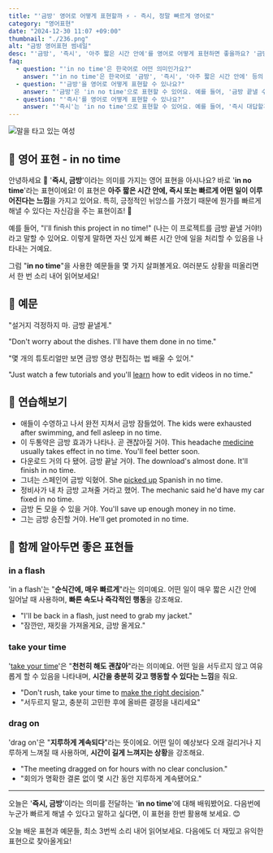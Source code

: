 ```yaml
---
title: "'금방' 영어로 어떻게 표현할까 ⚡ - 즉시, 정말 빠르게 영어로"
category: "영어표현"
date: "2024-12-30 11:07 +09:00"
thumbnail: "./236.png"
alt: "금방 영어표현 썸네일"
desc: "'금방', '즉시', '아주 짧은 시간 안에'를 영어로 어떻게 표현하면 좋을까요? '금방 끝낼 수 있어', '즉시 대답할게', '아주 짧은 시간 안에 도착할 거야' 등을 영어로 표현하는 법을 배워봅시다. 다양한 예문을 통해서 연습하고 본인의 표현으로 만들어 보세요."
faq:
  - question: "'in no time'은 한국어로 어떤 의미인가요?"
    answer: "'in no time'은 한국어로 '금방', '즉시', '아주 짧은 시간 안에' 등의 의미를 가집니다. 어떤 일이 빠르게 이루어질 때 사용해요."
  - question: "'금방'을 영어로 어떻게 표현할 수 있나요?"
    answer: "'금방'은 'in no time'으로 표현할 수 있어요. 예를 들어, '금방 끝낼 수 있어'는 'I can finish it in no time'으로 말할 수 있어요."
  - question: "'즉시'를 영어로 어떻게 표현할 수 있나요?"
    answer: "'즉시'는 'in no time'으로 표현할 수 있어요. 예를 들어, '즉시 대답할게'는 'I'll answer in no time'으로 말할 수 있어요."
---
```


![말을 타고 있는 여성](./236-1.jpg)

## 🌟 영어 표현 - in no time

안녕하세요 👋 '**즉시, 금방**'이라는 의미를 가지는 영어 표현을 아시나요? 바로 '**in no time**'라는 표현이에요! 이 표현은 **아주 짧은 시간 안에, 즉시 또는 빠르게 어떤 일이 이루어진다는 느낌**을 가지고 있어요. 특히, 긍정적인 뉘앙스를 가졌기 때문에 뭔가를 빠르게 해낼 수 있다는 자신감을 주는 표현이죠! 🚀

예를 들어, "I'll finish this project in no time!" (나는 이 프로젝트를 금방 끝낼 거야!)라고 말할 수 있어요. 이렇게 말하면 자신 있게 빠른 시간 안에 일을 처리할 수 있음을 나타내는 거예요.

그럼 "**in no time**"을 사용한 예문들을 몇 가지 살펴볼게요. 여러분도 상황을 떠올리면서 한 번 소리 내어 읽어보세요!

## 📖 예문

"설거지 걱정하지 마. 금방 끝낼게."

"Don't worry about the dishes. I'll have them done in no time."

"몇 개의 튜토리얼만 보면 금방 영상 편집하는 법 배울 수 있어."

"Just watch a few tutorials and you'll [learn](/blog/in-english/245.learn/) how to edit videos in no time."

## 💬 연습해보기

<ul data-interactive-list>
  <li data-interactive-item>
    <span data-toggler>애들이 수영하고 나서 완전 지쳐서 금방 잠들었어.</span>
    <span data-answer>The kids were exhausted after swimming, and fell asleep in no time.</span>
  </li>
  <li data-interactive-item>
    <span data-toggler>이 두통약은 금방 효과가 나타나. 곧 괜찮아질 거야.</span>
    <span data-answer>This headache <a href="/blog/in-english/567.medicine/">medicine</a> usually takes effect in no time. You'll feel better soon.</span>
  </li>
  <li data-interactive-item>
    <span data-toggler>다운로드 거의 다 됐어. 금방 끝날 거야.</span>
    <span data-answer>The download's almost done. It'll finish in no time.</span>
  </li>
  <li data-interactive-item>
    <span data-toggler>그녀는 스페인어 금방 익혔어.</span>
    <span data-answer>She <a href="/blog/in-english/178.pick-up/">picked up</a> Spanish in no time.</span>
  </li>
  <li data-interactive-item>
    <span data-toggler>정비사가 내 차 금방 고쳐줄 거라고 했어.</span>
    <span data-answer>The mechanic said he'd have my car fixed in no time.</span>
  </li>
  <li data-interactive-item>
    <span data-toggler>금방 돈 모을 수 있을 거야.</span>
    <span data-answer>You'll save up enough money in no time.</span>
  </li>
  <li data-interactive-item>
    <span data-toggler>그는 금방 승진할 거야.</span>
    <span data-answer>He'll get promoted in no time.</span>
  </li>
</ul>

## 🤝 함께 알아두면 좋은 표현들

### in a flash

'in a flash'는 "**순식간에, 매우 빠르게**"라는 의미예요. 어떤 일이 매우 짧은 시간 안에 일어날 때 사용하며, **빠른 속도나 즉각적인 행동**을 강조해요.

- "I'll be back in a flash, just need to grab my jacket."
- "잠깐만, 재킷을 가져올게요, 금방 올게요."

### take your time

'[take your time](/blog/in-english/215.take-one's-time/)'은 "**천천히 해도 괜찮아**"라는 의미예요. 어떤 일을 서두르지 않고 여유롭게 할 수 있음을 나타내며, **시간을 충분히 갖고 행동할 수 있다는 느낌**을 줘요.

- "Don't rush, take your time to [make the right decision](/blog/vocab-1/010.make-a-decision/)."
- "서두르지 말고, 충분히 고민한 후에 올바른 결정을 내리세요"

### drag on

'drag on'은 "**지루하게 계속되다**"라는 뜻이에요. 어떤 일이 예상보다 오래 걸리거나 지루하게 느껴질 때 사용하며, **시간이 길게 느껴지는 상황**을 강조해요.

- "The meeting dragged on for hours with no clear conclusion."
- "회의가 명확한 결론 없이 몇 시간 동안 지루하게 계속됐어요."

---

오늘은 '**즉시, 금방**'이라는 의미를 전달하는 '**in no time**'에 대해 배워봤어요. 다음번에 누군가 빠르게 해낼 수 있다고 말하고 싶다면, 이 표현을 한번 활용해 보세요. 😊

오늘 배운 표현과 예문들, 최소 3번씩 소리 내어 읽어보세요. 다음에도 더 재밌고 유익한 표현으로 찾아올게요!
